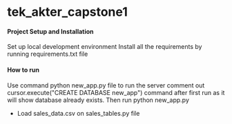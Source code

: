 # tek_akter_capstone1

#### Project Setup and Installation
Set up local development environment
Install all the requirements by running requirements.txt file
#### How to run
Use command python new_app.py file to run the server
comment out cursor.execute("CREATE DATABASE new_app") command after first run as it will show database already exists.
Then run python new_app.py

- Load sales_data.csv on sales_tables.py file

